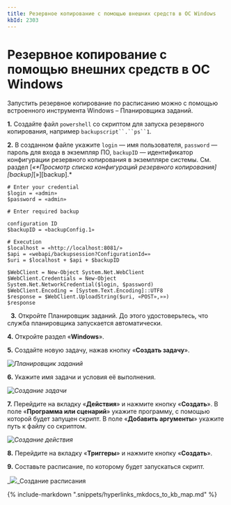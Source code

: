 ```yaml
---
title: Резервное копирование с помощью внешних средств в ОС Windows
kbId: 2303
---
```


# Резервное копирование с помощью внешних средств в ОС Windows

Запустить резервное копирование по расписанию можно с помощью встроенного инструмента Windows – Планировщика заданий.

**1.** Создайте файл `powershell` со скриптом для запуска резервного копирования, например `backupscript``.``ps``1`.

**2.** В созданном файле укажите `login` — имя пользователя, `password` — пароль для входа в экземпляр ПО, `backupID` — идентификатор конфигурации резервного копирования в экземпляре системы. См. раздел [*«**Просмотр списка конфигураций резервного копирования*][backup]*[»][backup].*

```
# Enter your credential
$login = «admin»
$password = «admin»

# Enter required backup
configuration ID
$backupID = «backupConfig.1»

# Execution
$localhost = «http://localhost:8081/»
$api = «webapi/backupsession?ConfigurationId=»
$uri = $localhost + $api + $backupID

$WebClient = New-Object System.Net.WebClient
$WebClient.Credentials = New-Object System.Net.NetworkCredential($login, $password)
$WebClient.Encoding = [System.Text.Encoding]::UTF8
$response = $WebClient.UploadString($uri, «POST»,»»)
$response
```

 
**3.** Откройте Планировщик заданий. До этого удостоверьтесь, что служба планировщика запускается автоматически.

**4.** Откройте раздел «**Windows**».

**5.** Создайте новую задачу, нажав кнопку «**Создать задачу**».

_![Планировщик заданий](https://kb.comindware.ru/assets/img_63bbd8e851cae.png)_

**6.** Укажите имя задачи и условия её выполнения.

_![Создание задачи](https://kb.comindware.ru/assets/img_63bbd93ec6e19.jpeg)_

**7.** Перейдите на вкладку «**Действия**» и нажмите кнопку «**Создать**». В поле «**Программа или сценарий**» укажите программу, с помощью которой будет запущен скрипт. В поле «**Добавить аргументы**» укажите путь к файлу со скриптом.

_![Создание действия](https://kb.comindware.ru/assets/img_63bbd9aa494e5.png)_

**8.** Перейдите на вкладку «**Триггеры**» и нажмите кнопку «**Создать**».

**9.** Составьте расписание, по которому будет запускаться скрипт.

_![](https://kb.comindware.ru/assets/img_63bbda3654a2d.png)_Создание расписания

{% include-markdown ".snippets/hyperlinks_mkdocs_to_kb_map.md" %}
